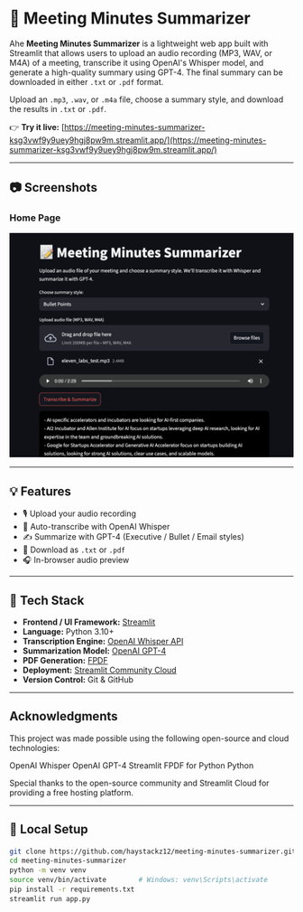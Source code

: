 # 📝 Meeting Minutes Summarizer

Ahe **Meeting Minutes Summarizer** is a lightweight web app built with Streamlit that allows users to upload an audio recording (MP3, WAV, or M4A) of a meeting, transcribe it using OpenAI's Whisper model, and generate a high-quality summary using GPT-4. The final summary can be downloaded in either `.txt` or `.pdf` format.


Upload an `.mp3`, `.wav`, or `.m4a` file, choose a summary style, and download the results in `.txt` or `.pdf`.

👉 **Try it live:** [https://meeting-minutes-summarizer-ksg3vwf9y9uey9hgj8pw9m.streamlit.app/](https://meeting-minutes-summarizer-ksg3vwf9y9uey9hgj8pw9m.streamlit.app/)

---

## 📷 Screenshots

### Home Page  
![Home](screenshots/screenshot.png)

---

## 💡 Features

- 🎙 Upload your audio recording
- 🧠 Auto-transcribe with OpenAI Whisper
- ✍️ Summarize with GPT-4 (Executive / Bullet / Email styles)
- 💾 Download as `.txt` or `.pdf`
- 🎧 In-browser audio preview

---

## 🚀 Tech Stack

- **Frontend / UI Framework:** [Streamlit](https://streamlit.io/)
- **Language:** Python 3.10+
- **Transcription Engine:** [OpenAI Whisper API](https://platform.openai.com/docs/guides/speech-to-text)
- **Summarization Model:** [OpenAI GPT-4](https://platform.openai.com/docs/guides/gpt)
- **PDF Generation:** [FPDF](https://py-pdf.github.io/fpdf2/)
- **Deployment:** [Streamlit Community Cloud](https://streamlit.io/cloud)
- **Version Control:** Git & GitHub

---

## Acknowledgments

This project was made possible using the following open-source and cloud technologies:

OpenAI Whisper
OpenAI GPT-4
Streamlit
FPDF for Python
Python

Special thanks to the open-source community and Streamlit Cloud for providing a free hosting platform.

---

## 🧪 Local Setup

```bash
git clone https://github.com/haystackz12/meeting-minutes-summarizer.git
cd meeting-minutes-summarizer
python -m venv venv
source venv/bin/activate        # Windows: venv\Scripts\activate
pip install -r requirements.txt
streamlit run app.py
